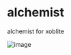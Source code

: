 # alchemist
alchemist for xoblite

![image](https://user-images.githubusercontent.com/79737829/111274687-6babe100-8689-11eb-9263-c1d1ae9977f0.png)
